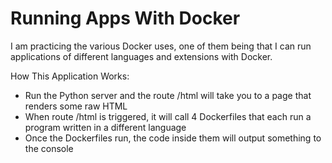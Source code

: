 # Running Apps With Docker
I am practicing the various Docker uses, one of them being that I can run applications of different languages and extensions 
with Docker.

How This Application Works:
  - Run the Python server and the route /html will take you to a page that renders some raw HTML
  - When route /html is triggered, it will call 4 Dockerfiles that each run a program written in a different language
  - Once the Dockerfiles run, the code inside them will output something to the console

